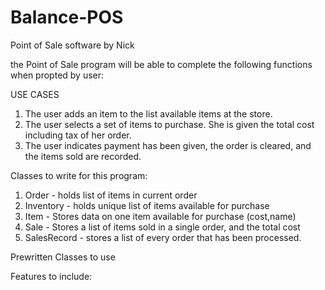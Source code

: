 # Balance-POS
Point of Sale software by Nick

the Point of Sale program will be able to complete the following functions when propted by user:

USE CASES

1. The user adds an item to the list available items at the store.
2. The user selects a set of items to purchase. She is given the total cost including tax of her order.
3. The user indicates payment has been given, the order is cleared, and the items sold are recorded.


Classes to write for this program: 

1. Order - holds list of items in current order
2. Inventory - holds unique list of items available for purchase
3. Item - Stores data on one item available for purchase (cost,name)
4. Sale - Stores a list of items sold in a single order, and the total cost
5. SalesRecord - stores a list of every order that has been processed.

Prewritten Classes to use

Features to include:
